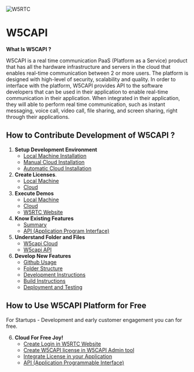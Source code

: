 ![W5RTC](https://github.com/W5RTC/W5RTC_TechSupport/blob/master/W5CAPI/docs/images/w5rtclogo.png?raw=true)

W5CAPI
=======

**What Is W5CAPI ?**

W5CAPI is a real time communication PaaS (Platform as a Service) product that has all the hardware infrastructure and servers in the cloud that enables real-time communication between 2 or more users. The platform is designed with high-level of security, scalability and quality. In order to interface with the platform, W5CAPI provides API to the software developers that can be used in their application to enable real-time communication in their application. When integrated in their application, they will able to perform real time communication, such as instant messaging, voice call, video call, file sharing, and screen sharing, right through their applications.

How to Contribute Development of W5CAPI ?
--------------------------
 1. **Setup Development Environment**
    - [Local Machine Installation](https://github.com/W5RTC/W5RTC_TechSupport/blob/master/W5CAPI/docs/development_local.md)
    - [Manual Cloud Installation](https://github.com/W5RTC/W5RTC_TechSupport/blob/master/W5CAPI/docs/development_cloud.md)
    - [Automatic Cloud Installation](http://nodejs.com)
 2. **Create Licenses**.
    - [Local Machine](http://nodejs.com)
    - [Cloud](https://github.com/W5RTC/W5RTC_TechSupport/blob/master/W5CAPI/docs/license_cloud.md)
 3. **Execute Demos**
     - [ Local Machine](https://github.com/W5RTC/W5RTC_TechSupport/blob/master/W5CAPI/docs/localmachine.md)
     - [Cloud](http://nodejs.com)
     - [W5RTC Website](https://github.com/W5RTC/W5RTC_TechSupport/blob/master/W5CAPI/docs/websitedemo.md)
 4. **Know Existing Features**
     - [Summary](https://github.com/W5RTC/W5RTC_TechSupport/blob/master/W5CAPI/docs/summary.md)
     - [API (Application Program Interface)](http://nodejs.com)
 5. **Understand Folder and Files**
     - [W5capi Cloud](https://github.com/W5RTC/W5RTC_TechSupport/blob/master/W5CAPI/docs/folder_structure.md)
     - [W5capi API](https://github.com/W5RTC/W5RTC_TechSupport/blob/master/W5CAPI/docs/folder_structure.md)
 6. **Develop New Features**
     - [Github Usage](https://github.com/W5RTC/W5RTC_TechSupport/blob/master/W5CAPI/docs/contributing.md)
     - [Folder Structure](https://github.com/W5RTC/W5RTC_TechSupport/blob/master/W5CAPI/docs/folder_structure.md)
     - [Development Instructions](http://nodejs.com)
     - [Build Instructions](http://nodejs.com)
     - [Deployment and Testing](http://nodejs.com)
     
How to Use W5CAPI Platform for Free 
-------------
For Startups - Development and early customer engagement you can for free.

  6. **Cloud For Free Joy!**
     - [Create Login in W5RTC Website](https://github.com/W5RTC/W5RTC_TechSupport/blob/master/W5CAPI/docs/loginwebsite.md)
     - [Create W5CAPI license in W5CAPI Admin tool](https://github.com/W5RTC/W5RTC_TechSupport/blob/master/W5CAPI/docs/capilicense.md)
     - [Integrate License in your Application](http://nodejs.com)
     - [API (Application Programmable Interface)](http://nodejs.com)
 
 
